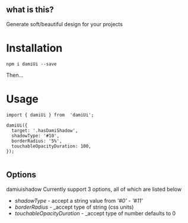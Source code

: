 
## what is this?

Generate soft/beautiful design for your projects

# Installation
`npm i damiUi --save`

Then...

# Usage
```
import { damiUi } from  'damiUi';

damiUi({
  target: '.hasDamiShadow',
  shadowType: '#10',
  borderRadius: '5%',
  touchableOpacityDuration: 100,
});


```

## Options
damiuishadow Currently support 3 options, all of which are listed below

* *shadowType* - accept a string value from *'#0' - '#11'*
* *borderRadius* - _accept type of string (css units)
* *touchableOpacityDuration* - _accept type of number defaults to 0